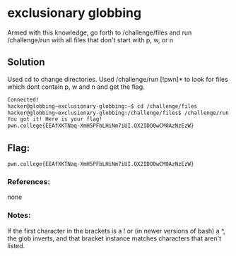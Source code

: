 # exclusionary globbing
Armed with this knowledge, go forth to /challenge/files and run /challenge/run with all files that don't start with p, w, or n

## Solution
Used cd to change directories. Used /challenge/run [!pwn]* to look for files which dont contain p, w and n and get the flag.

```sh
Connected!
hacker@globbing~exclusionary-globbing:~$ cd /challenge/files
hacker@globbing~exclusionary-globbing:/challenge/files$ /challenge/run [!pwn]*
You got it! Here is your flag!
pwn.college{EEAfXKTNaq-XmH5PFbLHiNm7iUI.QX2IDO0wCM0AzNzEzW}
```

## Flag: 

```
pwn.college{EEAfXKTNaq-XmH5PFbLHiNm7iUI.QX2IDO0wCM0AzNzEzW}
```

### References:
none

### Notes:
 If the first character in the brackets is a ! or (in newer versions of bash) a ^, the glob inverts, and that bracket instance matches characters that aren't listed.
